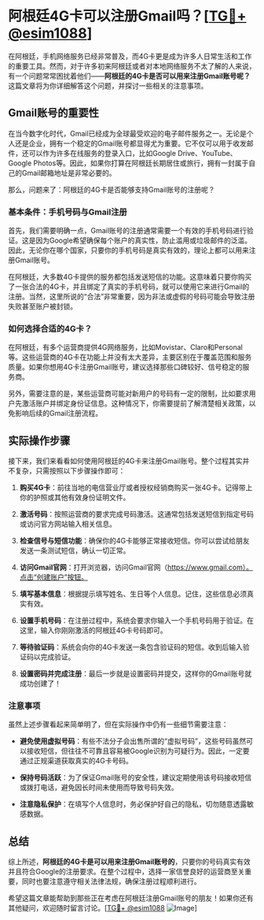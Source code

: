 # 阿根廷4G卡可以注册Gmail吗？[[TG💪+ @esim1088](https://t.me/s/esim1088)]

在阿根廷，手机网络服务已经非常普及，而4G卡更是成为许多人日常生活和工作的重要工具。然而，对于许多初来阿根廷或者对本地网络服务不太了解的人来说，有一个问题常常困扰着他们——**阿根廷的4G卡是否可以用来注册Gmail账号呢？** 这篇文章将为你详细解答这个问题，并探讨一些相关的注意事项。

## Gmail账号的重要性

在当今数字化时代，Gmail已经成为全球最受欢迎的电子邮件服务之一。无论是个人还是企业，拥有一个稳定的Gmail账号都显得尤为重要。它不仅可以用于收发邮件，还可以作为许多在线服务的登录入口，比如Google Drive、YouTube、Google Photos等。因此，如果你打算在阿根廷长期居住或旅行，拥有一封属于自己的Gmail邮箱地址是非常必要的。

那么，问题来了：阿根廷的4G卡是否能够支持Gmail账号的注册呢？

### 基本条件：手机号码与Gmail注册

首先，我们需要明确一点，Gmail账号的注册通常需要一个有效的手机号码进行验证。这是因为Google希望确保每个账户的真实性，防止滥用或垃圾邮件的泛滥。因此，无论你在哪个国家，只要你的手机号码是真实有效的，理论上都可以用来注册Gmail账号。

在阿根廷，大多数4G卡提供的服务都包括发送短信的功能。这意味着只要你购买了一张合法的4G卡，并且绑定了真实的手机号码，就可以使用它来进行Gmail的注册。当然，这里所说的“合法”非常重要，因为非法或虚假的号码可能会导致注册失败甚至账户被封锁。

### 如何选择合适的4G卡？

在阿根廷，有多个运营商提供4G网络服务，比如Movistar、Claro和Personal等。这些运营商的4G卡在功能上并没有太大差异，主要区别在于覆盖范围和服务质量。如果你想用4G卡注册Gmail账号，建议选择那些口碑较好、信号稳定的服务商。

另外，需要注意的是，某些运营商可能对新用户的号码有一定的限制，比如要求用户先激活账户并绑定身份证信息。这种情况下，你需要提前了解清楚相关政策，以免影响后续的Gmail注册流程。

## 实际操作步骤

接下来，我们来看看如何使用阿根廷的4G卡来注册Gmail账号。整个过程其实并不复杂，只需按照以下步骤操作即可：

1. **购买4G卡**：前往当地的电信营业厅或者授权经销商购买一张4G卡。记得带上你的护照或其他有效身份证明文件。
   
2. **激活号码**：按照运营商的要求完成号码激活。这通常包括发送短信到指定号码或访问官方网站输入相关信息。

3. **检查信号与短信功能**：确保你的4G卡能够正常接收短信。你可以尝试给朋友发送一条测试短信，确认一切正常。

4. **访问Gmail官网**：打开浏览器，访问Gmail官网（https://www.gmail.com）。点击“创建账户”按钮。

5. **填写基本信息**：根据提示填写姓名、生日等个人信息。记住，这些信息必须真实有效。

6. **设置手机号码**：在注册过程中，系统会要求你输入一个手机号码用于验证。在这里，输入你刚刚激活的阿根廷4G卡号码即可。

7. **等待验证码**：系统会向你的4G卡发送一条包含验证码的短信。收到后输入验证码以完成验证。

8. **设置密码并完成注册**：最后一步就是设置密码并提交，这样你的Gmail账号就成功创建了！

### 注意事项

虽然上述步骤看起来简单明了，但在实际操作中仍有一些细节需要注意：

- **避免使用虚拟号码**：有些不法分子会出售所谓的“虚拟号码”，这些号码虽然可以接收短信，但往往不可靠且容易被Google识别为可疑行为。因此，一定要通过正规渠道获取真实的4G卡号码。

- **保持号码活跃**：为了保证Gmail账号的安全性，建议定期使用该号码接收短信或拨打电话，避免因长时间未使用而导致号码失效。

- **注意隐私保护**：在填写个人信息时，务必保护好自己的隐私，切勿随意透露敏感数据。

## 总结

综上所述，**阿根廷的4G卡是可以用来注册Gmail账号的**，只要你的号码真实有效并且符合Google的注册要求。在整个过程中，选择一家信誉良好的运营商至关重要，同时也要注意遵守相关法律法规，确保注册过程顺利进行。

希望这篇文章能帮助到那些正在考虑在阿根廷注册Gmail账号的朋友！如果你还有其他疑问，欢迎随时留言讨论。[[TG💪+ @esim1088](https://t.me/s/esim1088) ![Image](https://i.postimg.cc/4NQfJmqS/Snipaste-2025-05-13-00-14-12.png)]